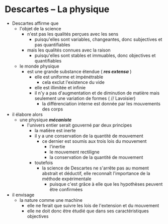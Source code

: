 # Descartes – La physique

- Descartes affirme que
  - l'objet de la science
    - n'est pas les qualités perçues avec les sens
      - puisqu'elles sont variables, changeantes, donc subjectives et pas quantifiables
    - mais les qualités connues avec la raison
      - puisqu'elles sont stables et immuables, donc objectives et quantifiables
  - le monde physique
    - est une grande substance étendue ( ***res extensa*** )
      - elle est uniforme et impénétrable
        - cela exclut l'existence du vide
      - elle est illimitée et infinie
      - il n'y a pas d'augmentation et de diminution de matière mais seulement une variation de formes ( // Lavoisier)
        - la différenciation interne est donnée par les mouvements des corps
- il élabore alors
  - une physique ***mécaniste***
    - l'univers entier serait gouverné par deux principes
      - la matière est inerte
      - il y a une conservation de la quantité de mouvement
        - ce dernier est soumis aux trois lois du mouvement
          - l'inertie
          - le mouvement rectiligne
          - la conservation de la quantité de mouvement
      - toutefois
        - la science de Descartes ne s'arrête pas au moment abstrait et déductif, elle reconnaît l'importance de la méthode expérimentale
          - puisque c'est grâce à elle que les hypothèses peuvent être confirmées
- il envisage
  - la nature comme une machine
    - elle ne ferait que suivre les lois de l'extension et du mouvement
    - elle ne doit donc être étudié que dans ses caractéristiques objectives
